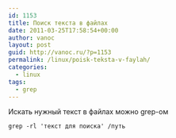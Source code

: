 ```yaml
---
id: 1153
title: Поиск текста в файлах
date: 2011-03-25T17:58:54+00:00
author: vanoc
layout: post
guid: http://vanoc.ru/?p=1153
permalink: /linux/poisk-teksta-v-faylah/
categories:
  - linux
tags:
  - grep
---
```

Искать нужный текст в файлах можно grep-ом

`grep -rl 'текст для поиска' /путь`